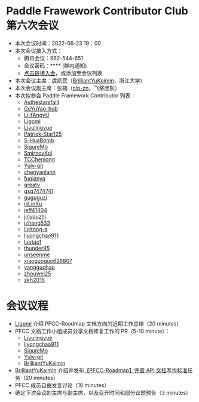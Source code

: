 # Paddle Frawework Contributor Club 第六次会议

- 本次会议时间：2022-06-23 19：00
- 本次会议接入方式： 
  - 腾讯会议：962-544-651
  - 会议密码：\*\*\*\* (群内通知)
  - [点击链接入会](https://meeting.tencent.com/dm/XdEtJIh2yEJB)，或添加至会议列表
- 本次会议主席：虞凯民（[BrilliantYuKaimin](https://github.com/BrilliantYuKaimin)，浙江大学）
- 本次会议副主席：张楠（[nlp-zn](https://github.com/nlp-zn)，飞桨团队）
- 本次拟参会 Paddle Framework Contributor 列表：
     - [Asthestarsfalll](https://github.com/Asthestarsfalll)
     - [GeYuYao-hub](https://github.com/GeYuYao-hub)
     - [Li-fAngyU](https://github.com/Li-fAngyU)
     - [Ligoml](https://github.com/Ligoml)
     - [Liyulingyue](https://github.com/Liyulingyue)
     - [Patrick-Star125](https://github.com/Patrick-Star125) 
     - [S-HuaBomb](https://github.com/S-HuaBomb)
     - [SigureMo](https://github.com/SigureMo)
     - [SmirnovKol](https://github.com/SmirnovKol)
     - [TCChenlong](https://github.com/TCChenlong)
     - [Yulv-git](https://github.com/Yulv-git)
     - [chenyanlann](https://github.com/chenyanlann)
     - [fuqianya](https://github.com/fuqianya)
     - [greatv](https://github.com/greatv)
     - [gsq7474741](https://github.com/gsq7474741)
     - [guguguzi](https://github.com/guguguzi)
     - [isLinXu](https://github.com/isLinXu)
     - [jeff41404](https://github.com/jeff41404)
     - [jinyouzhi](https://github.com/jinyouzhi)
     - [jzhang533](https://github.com/jzhang533)
     - [liqitong-a](https://github.com/liqitong-a)
     - [liyongchao911](https://github.com/liyongchao911)
     - [luotao1](https://github.com/luotao1)
     - [thunder95](https://github.com/thunder95)
     - [unseenme](https://github.com/unseenme)
     - [xiaoguoguo626807](https://github.com/xiaoguoguo626807)
     - [yangguohao](https://github.com/yangguohao)
     - [zhouwei25](https://github.com/zhouwei25)
     - [zkh2016](https://github.com/zkh2016)

# 会议议程

- [Ligoml](https://github.com/Ligoml) 介绍 PFCC-Roadmap 文档方向的近期工作总结（20 minutes）
- PFCC 文档工作小组成员分享文档修复工作的 PR（5-10 minute）：
  - [Liyulingyue](https://github.com/Liyulingyue)
  - [liyongchao911](https://github.com/liyongchao911)
  - [SigureMo](https://github.com/SigureMo)
  - [Yulv-git](https://github.com/Yulv-git)
  - [BrilliantYuKaimin](https://github.com/BrilliantYuKaimin)
- [BrilliantYuKaimin](https://github.com/BrilliantYuKaimin) 介绍并发布[【PFCC-Roadmap】完善 API 文档写作标准](https://github.com/PaddlePaddle/Paddle/issues/43656)任务（20 minutes）
- PFCC 成员自由发言讨论（10 minutes）
- 确定下次会议的主席与副主席，以及召开时间和部分议题预告（3 minutes）
